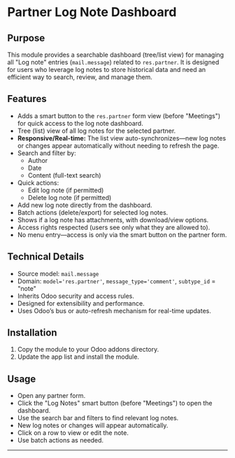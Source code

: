 # Partner Log Note Dashboard

## Purpose

This module provides a searchable dashboard (tree/list view) for managing all "Log note" entries (`mail.message`) related to `res.partner`. It is designed for users who leverage log notes to store historical data and need an efficient way to search, review, and manage them.

## Features

- Adds a smart button to the `res.partner` form view (before "Meetings") for quick access to the log note dashboard.
- Tree (list) view of all log notes for the selected partner.
- **Responsive/Real-time:** The list view auto-synchronizes—new log notes or changes appear automatically without needing to refresh the page.
- Search and filter by:
  - Author
  - Date
  - Content (full-text search)
- Quick actions:
  - Edit log note (if permitted)
  - Delete log note (if permitted)
- Add new log note directly from the dashboard.
- Batch actions (delete/export) for selected log notes.
- Shows if a log note has attachments, with download/view options.
- Access rights respected (users see only what they are allowed to).
- No menu entry—access is only via the smart button on the partner form.

## Technical Details

- Source model: `mail.message`
- Domain: `model='res.partner'`, `message_type='comment'`, `subtype_id` = "note"
- Inherits Odoo security and access rules.
- Designed for extensibility and performance.
- Uses Odoo’s bus or auto-refresh mechanism for real-time updates.

## Installation

1. Copy the module to your Odoo addons directory.
2. Update the app list and install the module.

## Usage

- Open any partner form.
- Click the "Log Notes" smart button (before "Meetings") to open the dashboard.
- Use the search bar and filters to find relevant log notes.
- New log notes or changes will appear automatically.
- Click on a row to view or edit the note.
- Use batch actions as needed.

---